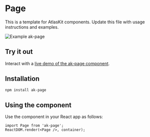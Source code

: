 # Page

This is a template for AtlasKit components. Update this file with usage instructions and examples.

![Example ak-page](https://bytebucket.org/atlassian/atlaskit/raw/@BITBUCKET_COMMIT@/packages/ak-page/docs/screencast.gif)

## Try it out

Interact with a [live demo of the ak-page component](https://aui-cdn.atlassian.com/atlaskit/stories/ak-page/@VERSION@/).

## Installation

```sh
npm install ak-page
```

## Using the component

Use the component in your React app as follows:

```
import Page from 'ak-page';
ReactDOM.render(<Page />, container);
```
